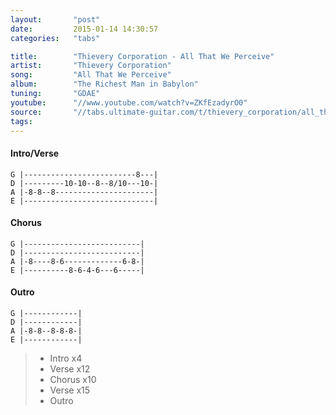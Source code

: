 ```yaml
---
layout:       "post"
date:         2015-01-14 14:30:57
categories:   "tabs"

title:        "Thievery Corporation - All That We Perceive"
artist:       "Thievery Corporation"
song:         "All That We Perceive"
album:        "The Richest Man in Babylon"
tuning:       "GDAE"
youtube:      "//www.youtube.com/watch?v=ZKfEzadyrO0"
source:       "//tabs.ultimate-guitar.com/t/thievery_corporation/all_that_we_percieve_btab.htm"
tags:         
---
```


#### Intro/Verse
```
G |-------------------------8---|
D |---------10-10--8--8/10---10-|
A |-8-8--8----------------------|
E |-----------------------------|
```

#### Chorus

```
G |--------------------------|
D |--------------------------|
A |-8----8-6-------------6-8-|
E |----------8-6-4-6---6-----|
```

#### Outro
```
G |------------|
D |------------|
A |-8-8--8-8-8-|
E |------------|
```

> - Intro x4
> - Verse x12
> - Chorus x10
> - Verse x15
> - Outro